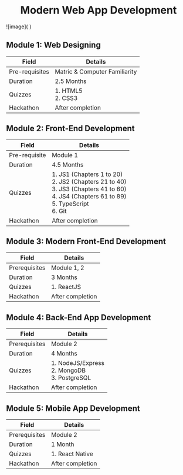  <center><h1>Modern  Web App Development</h1></center>
 ![image]( )


 ## Module 1: Web Designing

| Field         | Details                      |
|---------------|------------------------------|
| Pre-requisites | Matric & Computer Familiarity |
| Duration      | 2.5 Months                   |
| Quizzes       | 1. HTML5<br>2. CSS3          |
| Hackathon     | After completion             |


## Module 2: Front-End Development

| Field          | Details                      |
|----------------|------------------------------|
| Pre-requisite  | Module 1                     |
| Duration       | 4.5 Months                   |
| Quizzes        | 1. JS1 (Chapters 1 to 20)<br>2. JS2 (Chapters 21 to 40)<br>3. JS3 (Chapters 41 to 60)<br>4. JS4 (Chapters 61 to 89)<br>5. TypeScript<br>6. Git |
| Hackathon      | After completion             |



## Module 3: Modern Front-End Development

| Field        | Details               |
|--------------|-----------------------|
| Prerequisites | Module 1, 2           |
| Duration     | 3 Months              |
| Quizzes      | 1. ReactJS            |
| Hackathon    | After completion      |


## Module 4: Back-End App Development

| Field        | Details               |
|--------------|-----------------------|
| Prerequisites | Module 2              |
| Duration     | 4 Months              |
| Quizzes      | 1. NodeJS/Express<br>2. MongoDB<br>3. PostgreSQL |
| Hackathon    | After completion      |



## Module 5: Mobile App Development

| Field         | Details          |
|---------------|------------------|
| Prerequisites | Module 2         |
| Duration      | 1 Month          |
| Quizzes       | 1. React Native  |
| Hackathon     | After completion |

